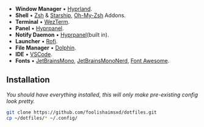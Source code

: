 - **Window Manager** • [Hyprland](https://github.com/hyprwm/Hyprland).
- **Shell** • [Zsh](https://www.zsh.org) & [Starship](https://github.com/starship/starship), [Oh-My-Zsh](https://ohmyz.sh/) Addons.
- **Terminal** • [WezTerm](https://github.com/wez/wezterm).
- **Panel** • [Hyprpanel](https://hyprpanel.com/getting_started/installation.html).
- **Notify Daemon** • [Hyprpanel](https://hyprpanel.com/getting_started/installation.html)(built in).
- **Launcher** • [Rofi](https://github.com/davatorium/rofi).
- **File Manager** • [Dolphin](https://github.com/KDE/dolphin).
- **IDE** • [VSCode](https://code.visualstudio.com/).
- **Fonts** • [JetBrainsMono](https://archlinux.org/packages/extra/any/ttf-jetbrains-mono/), [JetBrainsMonoNerd](https://archlinux.org/packages/extra/any/ttf-jetbrains-mono-nerd/), [Font Awesome](https://archlinux.org/packages/extra/any/ttf-font-awesome/).

## Installation

_You should have everything installed, this will only make pre-existing config look pretty._

```zsh
git clone https://github.com/foolishaimsxd/dotfiles.git
cp ~/dotfiles/* ~/.config/
```
